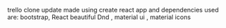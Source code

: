 trello clone update
made using create react app
and dependencies used are:
 bootstrap, React beautiful Dnd , material ui , material icons
 
 
